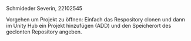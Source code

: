 Schmideder Severin, 22102545

Vorgehen um Projekt zu öffnen:
Einfach das Respository clonen und dann im Unity Hub ein Projekt hinzufügen (ADD) und den Speicherort des geclonten Repository angeben.
